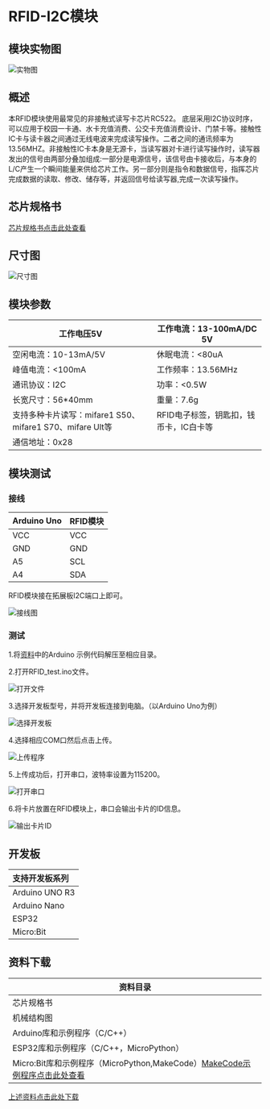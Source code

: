 # RFID-I2C模块

## 模块实物图

![实物图](picture/1714957948740.png)

## 概述

  本RFID模块使用最常见的非接触式读写卡芯片RC522。 底层采用I2C协议时序，可以应用于校园一卡通、水卡充值消费、公交卡充值消费设计、门禁卡等。接触性IC卡与读卡器之间通过无线电波来完成读写操作。二者之间的通讯频率为13.56MHZ。非接触性IC卡本身是无源卡，当读写器对卡进行读写操作时，读写器发出的信号由两部分叠加组成:一部分是电源信号，该信号由卡接收后，与本身的L/C产生一个瞬间能量来供给芯片工作。另一部分则是指令和数据信号，指挥芯片完成数据的读取、修改、储存等，并返回信号给读写器,完成一次读写操作。

## 芯片规格书

[芯片规格书点击此处查看](zh-cn/ph2.0_sensors/smart_module/rfid_mfrc522/mfrc522_chip_manual.PDF ':ignore')

## 尺寸图

![尺寸图](picture/8.png)

## 模块参数

| 工作电压5V       | 工作电流：13-100mA/DC 5V               |
| -------------------- | -------------------------------------- |
| 空闲电流：10-13mA/5V | 休眠电流：<80uA                        |
| 峰值电流：<100mA     | 工作频率：13.56MHz                     |
| 通讯协议：I2C        | 功率：<0.5W                            |
| 长宽尺寸：56*40mm    | 重量：7.6g                             |
| 支持多种卡片读写：mifare1 S50、mifare1 S70、mifare Ult等 | RFID电子标签，钥匙扣，钱币卡，IC白卡等 |
| 通信地址：0x28       |                                        |

## 模块测试

### 接线

| Arduino Uno | RFID模块 |
| ----------- | ------ |
| VCC           | VCC      |
| GND           | GND      |
| A5          | SCL    |
| A4          | SDA    |

RFID模块接在拓展板I2C端口上即可。

![接线图](picture/all.png)

### 测试

1.将[资料](#jump)中的Arduino 示例代码解压至相应目录。

2.打开RFID_test.ino文件。

![打开文件](picture/1.png)

3.选择开发板型号，并将开发板连接到电脑。（以Arduino Uno为例）

![选择开发板](picture/2.png)

4.选择相应COM口然后点击上传。

![上传程序](picture/3.png)

5.上传成功后，打开串口，波特率设置为115200。

![打开串口](picture/4.png)

6.将卡片放置在RFID模块上，串口会输出卡片的ID信息。

![输出卡片ID](picture/7.png)

## 开发板

| 支持开发板系列 |
| :------------- |
| Arduino UNO R3 |
| Arduino Nano   |
| ESP32          |
| Micro:Bit      |

## 资料下载

| 资料目录                                                     |
| ------------------------------------------------------------ |
| 芯片规格书                                                   |
| 机械结构图                                                   |
| Arduino库和示例程序（C/C++）                                 |
| ESP32库和示例程序（C/C++，MicroPython）                      |
| Micro:Bit库和示例程序（MicroPython,MakeCode）[MakeCode示例程序点击此处查看](https://makecode.microbit.org/S24813-08297-06583-21878) |

<span id="jump">[上述资料点击此处下载](zh-cn/ph2.0_sensors/smart_module/rfid_mfrc522/data_collection.zip ':ignore')</span>
